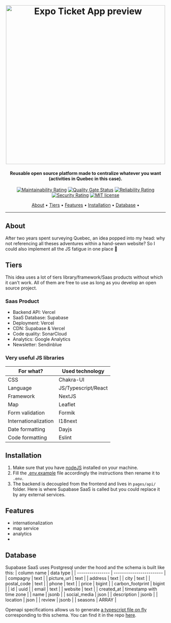 <br>

<h1 align="center">
  <img src="https://user-images.githubusercontent.com/11615615/146594532-b7aeb31d-5b52-43c8-8216-4183ce4e24a5.png" alt="Expo Ticket App preview" width="500" />
 </h1>

<h4 align="center">Reusable open source platform made to centralize whatever you want (activities in Quebec in this case).</h4>

<div align="center">

[![Maintainability Rating](https://sonarcloud.io/api/project_badges/measure?project=AlexisAnzieu_Acti&metric=sqale_rating)](https://sonarcloud.io/summary/new_code?id=AlexisAnzieu_Acti)
[![Quality Gate Status](https://sonarcloud.io/api/project_badges/measure?project=AlexisAnzieu_Acti&metric=alert_status)](https://sonarcloud.io/summary/new_code?id=AlexisAnzieu_Acti)
[![Reliability Rating](https://sonarcloud.io/api/project_badges/measure?project=AlexisAnzieu_Acti&metric=reliability_rating)](https://sonarcloud.io/summary/new_code?id=AlexisAnzieu_Acti)
[![Security Rating](https://sonarcloud.io/api/project_badges/measure?project=AlexisAnzieu_Acti&metric=security_rating)](https://sonarcloud.io/summary/new_code?id=AlexisAnzieu_Acti)
[![MIT license](https://img.shields.io/badge/License-MIT-blue.svg)](https://lbesson.mit-license.org/)

</div>

<p align="center">
  <a href="#about">About</a> •
  <a href="#tiers">Tiers</a> •
  <a href="#features">Features</a> •
  <a href="#installation">Installation</a> •
  <a href="#database">Database</a> •
</p>

---

## About

After two years spent surveying Quebec, an idea popped into my head: why not referencing all theses adventures within a hand-sewn website? So I could also implement all the JS fatigue in one place 💪

## Tiers

This idea uses a lot of tiers library/framework/Saas products without which it can't work. All of them are free to use as long as you develop an open source project.

### Saas Product

- Backend API: Vercel            
- SaaS Database: Supabase          
- Deployment: Vercel            
- CDN: Supabase & Vercel 
- Code quality: SonarCloud        
- Analytics: Google Analytics  
- Newsletter: Sendinblue        

### Very useful JS libraries

| For what?            | Used technology     |
| -------------------- | ------------------- |
| CSS                  | Chakra-UI           |
| Language             | JS/Typescript/React |
| Framework            | NextJS              |
| Map                  | Leaflet             |
| Form validation      | Formik              |
| Internationalization | I18next             |
| Date formatting      | Dayjs               |
| Code formatting      | Eslint              |

## Installation

1. Make sure that you have [nodeJS](https://nodejs.org/en/) installed on your machine.
2. Fill the [.env.example](.env.example) file accordingly the instructions then rename it to `.env`.
3. The backend is decoupled from the frontend and lives in `pages/api/` folder. Here is where Supabase SaaS is called but you could replace it by any external services.

## Features

-   internationalization
-   map service
-   analytics
-

## Database

Supabase SaaS uses Postgresql under the hood and the schema is built like this:
| column name | data type |
| ---------------- | ------------------------ |
| compagny | text |
| picture_url | text |
| address | text |
| city | text |
| postal_code | text |
| phone | text |
| price | bigint |
| carbon_footprint | bigint |
| id | uuid |
| email | text |
| website | text |
| created_at | timestamp with time zone |
| name | jsonb |
| social_media | json |
| description | jsonb |
| location | json |
| review | jsonb |
| seasons | ARRAY |

Openapi specifications allows us to generate [a typescript file on fly](https://supabase.com/docs/reference/javascript/generating-types) corresponding to this schema. You can find it in the repo [here](/type/supabase.ts).
